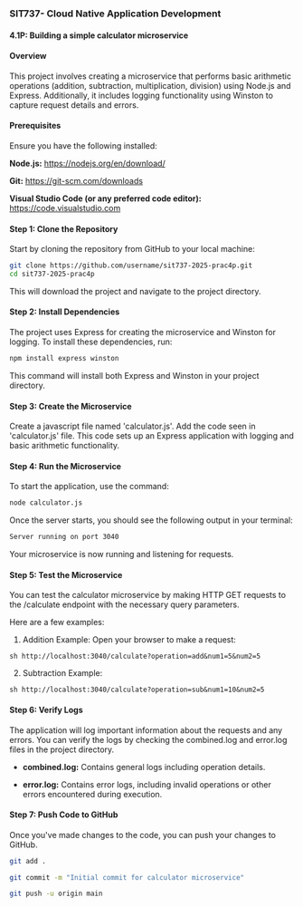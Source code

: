 
### SIT737- Cloud Native Application Development ####
#### 4.1P: Building a simple calculator microservice

#### Overview

This project involves creating a microservice that performs basic arithmetic operations (addition, subtraction, multiplication, division) using Node.js and Express. Additionally, it includes logging functionality using Winston to capture request details and errors.

#### Prerequisites

Ensure you have the following installed:

**Node.js:** https://nodejs.org/en/download/

**Git:** https://git-scm.com/downloads

**Visual Studio Code (or any preferred code editor):** https://code.visualstudio.com

#### Step 1: Clone the Repository

Start by cloning the repository from GitHub to your local machine:

```sh
git clone https://github.com/username/sit737-2025-prac4p.git
cd sit737-2025-prac4p
```
This will download the project and navigate to the project directory.

#### Step 2: Install Dependencies

The project uses Express for creating the microservice and Winston for logging. To install these dependencies, run:

```sh
npm install express winston
```
This command will install both Express and Winston in your project directory.

#### Step 3: Create the Microservice

Create a javascript file named 'calculator.js'. Add the code seen in 'calculator.js' file. This code sets up an Express application with logging and basic arithmetic functionality.

#### Step 4: Run the Microservice

To start the application, use the command:

```sh
node calculator.js
```

Once the server starts, you should see the following output in your terminal:
```sh
Server running on port 3040
```

Your microservice is now running and listening for requests.

#### Step 5: Test the Microservice

You can test the calculator microservice by making HTTP GET requests to the /calculate endpoint with the necessary query parameters.

Here are a few examples:

1. Addition Example: Open your browser to make a request:

```sh http://localhost:3040/calculate?operation=add&num1=5&num2=5 ```

2. Subtraction Example: 

```sh http://localhost:3040/calculate?operation=sub&num1=10&num2=5 ```

#### Step 6: Verify Logs

The application will log important information about the requests and any errors. You can verify the logs by checking the combined.log and error.log files in the project directory.

- **combined.log:** Contains general logs including operation details.

- **error.log:** Contains error logs, including invalid operations or other errors encountered during execution.

#### Step 7: Push Code to GitHub

Once you've made changes to the code, you can push your changes to GitHub.

```sh
git add .

git commit -m "Initial commit for calculator microservice"

git push -u origin main
```